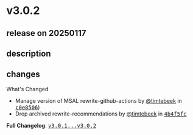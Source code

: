 # v3.0.2

## release on 20250117

## description

## changes

What's Changed

* Manage version of MSAL rewrite-github-actions by <a class="user-mention notranslate" data-hovercard-type="user" data-hovercard-url="/users/timtebeek/hovercard" data-octo-click="hovercard-link-click" data-octo-dimensions="link_type:self" href="https://github.com/timtebeek">@timtebeek</a> in <a class="commit-link" data-hovercard-type="commit" data-hovercard-url="https://github.com/openrewrite/rewrite-recipe-bom/commit/c0e850677d58a5f1a2660bfd42eac6ba12079448/hovercard" href="https://github.com/openrewrite/rewrite-recipe-bom/commit/c0e850677d58a5f1a2660bfd42eac6ba12079448"><tt>c0e8506</tt></a>)
* Drop archived rewrite-recommendations by <a class="user-mention notranslate" data-hovercard-type="user" data-hovercard-url="/users/timtebeek/hovercard" data-octo-click="hovercard-link-click" data-octo-dimensions="link_type:self" href="https://github.com/timtebeek">@timtebeek</a> in <a class="commit-link" data-hovercard-type="commit" data-hovercard-url="https://github.com/openrewrite/rewrite-recipe-bom/commit/4b4f5fc66b7e43e773170be0d4056d220a41f4f1/hovercard" href="https://github.com/openrewrite/rewrite-recipe-bom/commit/4b4f5fc66b7e43e773170be0d4056d220a41f4f1"><tt>4b4f5fc</tt></a>

<strong>Full Changelog</strong>: <a class="commit-link" href="https://github.com/openrewrite/rewrite-recipe-bom/compare/v3.0.1...v3.0.2"><tt>v3.0.1...v3.0.2</tt></a>

